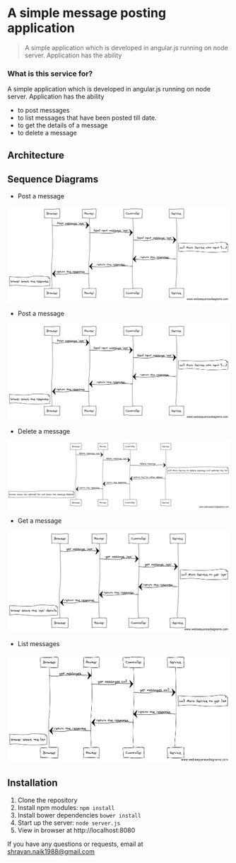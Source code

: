 # A simple message posting application

> A simple application which is developed in angular.js running on node server. Application has the ability

### What is this service for?

A simple application which is developed in angular.js running on node server.
Application has the ability
* to post messages
* to list messages that have been posted till date.
* to get the details of a message
* to delete a message

## Architecture

## Sequence Diagrams
* Post a message

![Alt text](sequence_diagrams/post_seq.png?raw=true "Post a message")

* Post a message

![Alt text](sequence_diagrams/post_seq.png?raw=true "Post a message")

* Delete a message

![Alt text](sequence_diagrams/seq_deleted.png?raw=true "Delete a message")

* Get a message

![Alt text](sequence_diagrams/seq_get.png?raw=true "Get a message")

* List messages

![Alt text](sequence_diagrams/seq_list.png?raw=true "List messages")

## Installation
1. Clone the repository
2. Install npm modules: `npm install`
3. Install bower dependencies `bower install`
4. Start up the server: `node server.js`
5. View in browser at http://localhost:8080

If you have any questions or requests, email at shravan.naik1988@gmail.com


